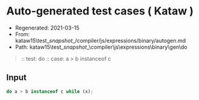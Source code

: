 # Auto-generated test cases ( Kataw )
- Regenerated: 2021-03-15
- From: kataw15\test\__snapshot__/compiler/js/expressions/binary/autogen.md
- Path: kataw15\test\__snapshot__\compiler\js\expressions\binary\gen\do
> :: test: do
> :: case: a > b instanceof c
## Input

`````js
do a > b instanceof c while (x);
`````
